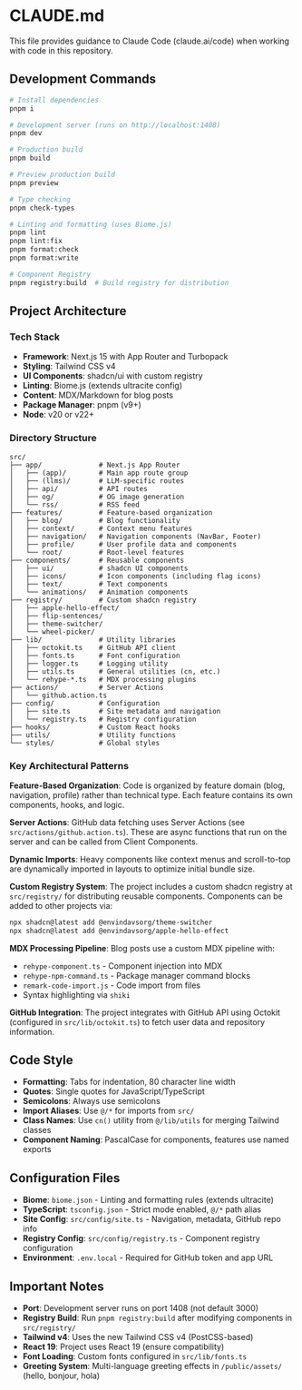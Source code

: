 # CLAUDE.md

This file provides guidance to Claude Code (claude.ai/code) when working with code in this repository.

## Development Commands

```bash
# Install dependencies
pnpm i

# Development server (runs on http://localhost:1408)
pnpm dev

# Production build
pnpm build

# Preview production build
pnpm preview

# Type checking
pnpm check-types

# Linting and formatting (uses Biome.js)
pnpm lint
pnpm lint:fix
pnpm format:check
pnpm format:write

# Component Registry
pnpm registry:build  # Build registry for distribution
```

## Project Architecture

### Tech Stack
- **Framework**: Next.js 15 with App Router and Turbopack
- **Styling**: Tailwind CSS v4
- **UI Components**: shadcn/ui with custom registry
- **Linting**: Biome.js (extends ultracite config)
- **Content**: MDX/Markdown for blog posts
- **Package Manager**: pnpm (v9+)
- **Node**: v20 or v22+

### Directory Structure

```
src/
├── app/              # Next.js App Router
│   ├── (app)/        # Main app route group
│   ├── (llms)/       # LLM-specific routes
│   ├── api/          # API routes
│   ├── og/           # OG image generation
│   └── rss/          # RSS feed
├── features/         # Feature-based organization
│   ├── blog/         # Blog functionality
│   ├── context/      # Context menu features
│   ├── navigation/   # Navigation components (NavBar, Footer)
│   ├── profile/      # User profile data and components
│   └── root/         # Root-level features
├── components/       # Reusable components
│   ├── ui/           # shadcn UI components
│   ├── icons/        # Icon components (including flag icons)
│   ├── text/         # Text components
│   └── animations/   # Animation components
├── registry/         # Custom shadcn registry
│   ├── apple-hello-effect/
│   ├── flip-sentences/
│   ├── theme-switcher/
│   └── wheel-picker/
├── lib/              # Utility libraries
│   ├── octokit.ts    # GitHub API client
│   ├── fonts.ts      # Font configuration
│   ├── logger.ts     # Logging utility
│   ├── utils.ts      # General utilities (cn, etc.)
│   └── rehype-*.ts   # MDX processing plugins
├── actions/          # Server Actions
│   └── github.action.ts
├── config/           # Configuration
│   ├── site.ts       # Site metadata and navigation
│   └── registry.ts   # Registry configuration
├── hooks/            # Custom React hooks
├── utils/            # Utility functions
└── styles/           # Global styles
```

### Key Architectural Patterns

**Feature-Based Organization**: Code is organized by feature domain (blog, navigation, profile) rather than technical type. Each feature contains its own components, hooks, and logic.

**Server Actions**: GitHub data fetching uses Server Actions (see `src/actions/github.action.ts`). These are async functions that run on the server and can be called from Client Components.

**Dynamic Imports**: Heavy components like context menus and scroll-to-top are dynamically imported in layouts to optimize initial bundle size.

**Custom Registry System**: The project includes a custom shadcn registry at `src/registry/` for distributing reusable components. Components can be added to other projects via:
```bash
npx shadcn@latest add @envindavsorg/theme-switcher
npx shadcn@latest add @envindavsorg/apple-hello-effect
```

**MDX Processing Pipeline**: Blog posts use a custom MDX pipeline with:
- `rehype-component.ts` - Component injection into MDX
- `rehype-npm-command.ts` - Package manager command blocks
- `remark-code-import.js` - Code import from files
- Syntax highlighting via `shiki`

**GitHub Integration**: The project integrates with GitHub API using Octokit (configured in `src/lib/octokit.ts`) to fetch user data and repository information.

## Code Style

- **Formatting**: Tabs for indentation, 80 character line width
- **Quotes**: Single quotes for JavaScript/TypeScript
- **Semicolons**: Always use semicolons
- **Import Aliases**: Use `@/*` for imports from `src/`
- **Class Names**: Use `cn()` utility from `@/lib/utils` for merging Tailwind classes
- **Component Naming**: PascalCase for components, features use named exports

## Configuration Files

- **Biome**: `biome.json` - Linting and formatting rules (extends ultracite)
- **TypeScript**: `tsconfig.json` - Strict mode enabled, `@/*` path alias
- **Site Config**: `src/config/site.ts` - Navigation, metadata, GitHub repo info
- **Registry Config**: `src/config/registry.ts` - Component registry configuration
- **Environment**: `.env.local` - Required for GitHub token and app URL

## Important Notes

- **Port**: Development server runs on port 1408 (not default 3000)
- **Registry Build**: Run `pnpm registry:build` after modifying components in `src/registry/`
- **Tailwind v4**: Uses the new Tailwind CSS v4 (PostCSS-based)
- **React 19**: Project uses React 19 (ensure compatibility)
- **Font Loading**: Custom fonts configured in `src/lib/fonts.ts`
- **Greeting System**: Multi-language greeting effects in `/public/assets/` (hello, bonjour, hola)

